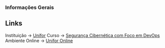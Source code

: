 ### Informações Gerais

## Links
Instituição → [Unifor](https://www.unifor.br/)
Curso → [Segurança Cibernética com Foco em DevOps](https://www.unifor.br/web/pos-graduacao/especializacao-em-cybersecure-dev-desenvolvimento-seguro-e-ciberprotecao)
Ambiente Online → [Unifor Online](https://uol.unifor.br/acesso/app/autenticacao/)